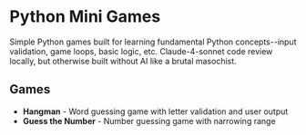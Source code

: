 # Python Mini Games

Simple Python games built for learning fundamental Python concepts--input validation, game loops, basic logic, etc. Claude-4-sonnet code review locally, but otherwise built without AI like a brutal masochist.

## Games

- **Hangman** - Word guessing game with letter validation and user output
- **Guess the Number** - Number guessing game with narrowing range
